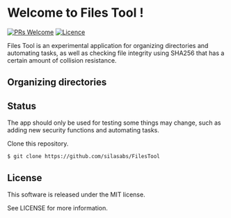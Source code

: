 # Welcome to Files Tool !
[![PRs Welcome](https://img.shields.io/badge/PRs-Welcome-brightgreen.svg?style=flat-square)](http://makeapullrequest.com)  [![Licence](https://img.shields.io/badge/License-MIT-critical)](https://github.com/silasabs/FilesTool/blob/main/LICENSE)

Files Tool is an experimental application for organizing directories and automating tasks, as well as checking file integrity using SHA256 that has a certain amount of collision resistance.

## Organizing directories



## Status

The app should only be used for testing some things may change, such as adding new security functions and automating tasks.

Clone this repository.

```
$ git clone https://github.com/silasabs/FilesTool
```
## License
This software is released under the MIT license.

See LICENSE for more information.
